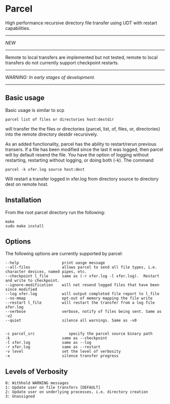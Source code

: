 Parcel
===

High performance recursive directory file transfer using UDT with restart capabilities. 

****** 
_NEW_
****** 
Remote to local transfers are implemented but not tested, remote to local transfers do not currently support checkpoint restarts.

******
_WARNING: In early stages of development._ 
******
 
Basic usage
-----------
Basic usage is similar to scp 

    parcel list of files or directories host:destdir
    
will transfer the the files or directories {parcel, list, of, files, or, directories} into the remote directory destdir recursively.  

As an added functionality, parcel has the ability to restart/rerun previous transers. If a file has been modified since the last it was logged, then parcel will by default resend the file. You have the option of logging without restarting, restarting without logging, or doing both (-k). The command

    parcel -k xfer.log source host:dest
    
Will restart a transfer logged in xfer.log from directory source to directory dest on remote host.

Installation
------------

From the root parcel directory run the following:

    make
    sudo make install

	
Options
-------
The following options are currently supported by parcel:

    --help                   print uasge message
    --all-files              allows parcel to send all file types, i.e. character devices, named pipes, etc.
    --checkpoint l_file      same as (-r xfer.log -l xfer.log).  Restart and write to checkpoint.
    --ignore-modification    will not resend logged files that have been since modified
    --log xfer.log           will output completed file report to l_file
    --no-mmap                opt-out of memory mapping the file write
    --restart l_file         will restart the transfer from a log file xfer.log 
    --verbose                verbose, notify of files being sent. Same as -v2
    --quiet                  silence all warnings. Same as -v0
    

    -c parcel_src               specify the parcel source binary path
    -k                       same as --checkpoint
    -l xfer.log              same as --log 
    -r xfer.log              same as --restart
    -v level                 set the level of verbosity
    -x                       silence transfer progress    


Levels of Verbosity
-------------------
   	0: Withhold WARNING messages
   	1: Update user on file transfers [DEFAULT]
   	2: Update user on underlying processes, i.e. directory creation
   	3: Unassigned
